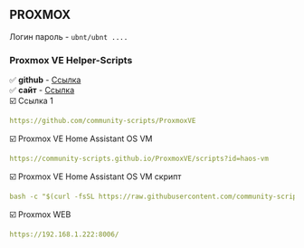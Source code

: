 ## PROXMOX

Логин пароль - `ubnt/ubnt ....`    
### Proxmox VE Helper-Scripts
:white_check_mark: **github** - [Ссылка](https://github.com/community-scripts/ProxmoxVE)    
:white_check_mark: **сайт** - [Ссылка](https://community-scripts.github.io/ProxmoxVE/)    
:ballot_box_with_check: Ссылка 1
```yaml
https://github.com/community-scripts/ProxmoxVE
```
:ballot_box_with_check:  Proxmox VE Home Assistant OS VM
```yaml
https://community-scripts.github.io/ProxmoxVE/scripts?id=haos-vm
```
:ballot_box_with_check:  Proxmox VE Home Assistant OS VM скрипт
```yaml
bash -c "$(curl -fsSL https://raw.githubusercontent.com/community-scripts/ProxmoxVE/main/vm/haos-vm.sh)"
```
:ballot_box_with_check:  Proxmox WEB
```yaml
https://192.168.1.222:8006/
```
